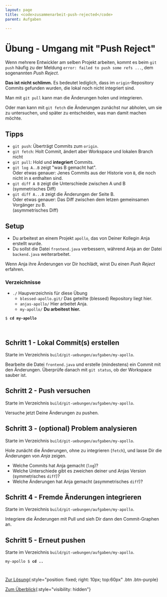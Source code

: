 ```yaml
---
layout: page
title: <code>zusammenarbeit-push-rejected</code>
parent: Aufgaben

---
```

# Übung - Umgang mit "Push Reject"

 
Wenn mehrere Entwickler am selben Projekt arbeiten,
kommt es beim `git push` häufig zu der Meldung
`error: failed to push some refs ...`,
dem sogenannten *Push Reject*.

**Das ist nicht schlimm.** 
Es bedeutet lediglich, dass im `origin`-Repository
Commits gefunden wurden, 
die lokal noch nicht integriert sind.

Man mit `git pull` kann man die Änderungen holen und integrieren.

Oder man kann mit `git fetch` die Änderungen zunächst nur abholen,
um sie zu untersuchen, und später zu entscheiden,
was man damit machen möchte.

## Tipps

 * `git push`: Überträgt Commits zum `origin`.
 * `git fetch`: Holt Commit, ändert aber Workspace und lokalen Branch nicht
 * `git pull`: Hold und **integriert** Commits.
 * `git log A..B` zeigt "was B gemacht hat".\
    Oder etwas genauer: Jenes Commits aus der Historie von `B`, 
    die noch nicht in `A` enthalten sind.
 * `git diff A B` zeigt die Unterschiede zwischen A und B\
   (symmetrisches Diff)
 * `git diff A...B` zeigt die Änderungen der Seite B.\
    Oder etwas genauer: Das Diff zwischen dem letzen gemeinsamen Vorgänger zu B.\
    (asymmetrisches Diff)

## Setup

 * Du arbeitest an einem Projekt `apollo`,
   das von Deiner Kollegin Anja erstellt wurde.
 * Du sollst die Datei `frontend.java` verbessern,
   während Anja an der Datei `backend.java` weiterarbeitet.

Wenn Anja ihre Änderungen vor Dir hochlädt,
wirst Du einen *Push Reject* erfahren.

### Verzeichnisse

 * `./` Haupverzeichnis für diese Übung 
   - `blessed-apollo.git/` Das geteilte (blessed) Repository liegt hier.
   - `anjas-apollo/` Hier arbeitet Anja.  
   - `my-apollo/` **Du arbeitest hier.**


<pre><code>$ <b>cd my-apollo</b><br><br><br></code></pre>


<!--UEB-Umgang mit "Push Reject"--><h2>Schritt 1 - Lokal Commit(s) erstellen</h2>

Starte im Verzeichnis `build/git-uebungen/aufgaben/my-apollo`.

Bearbeite die Datei `frontend.java` und erstelle (mindestens) ein Commit mit den Änderungen.
Überprüfe danach mit `git status`, ob der Workspace sauber ist.

<!--UEB-Umgang mit "Push Reject"--><h2>Schritt 2 - Push versuchen</h2>

Starte im Verzeichnis `build/git-uebungen/aufgaben/my-apollo`.

Versuche jetzt Deine Änderungen zu pushen.

<!--UEB-Umgang mit "Push Reject"--><h2>Schritt 3 - (optional) Problem analysieren</h2>

Starte im Verzeichnis `build/git-uebungen/aufgaben/my-apollo`.

Hole zunächt die Änderungen, ohne zu integrieren (`fetch`),
und lasse Dir die Änderungen von *Anja* zeigen.
 
 * Welche Commits hat Anja gemacht (`log`)?
 * Welche Unterschiede gibt es zweichen deiner und Anjas Version (symmetrisches `diff`)?
 * Welche Änderungen hat Anja gemacht (asymmetrisches `diff`)?

<!--UEB-Umgang mit "Push Reject"--><h2>Schritt 4 - Fremde Änderungen integrieren</h2>

Starte im Verzeichnis `build/git-uebungen/aufgaben/my-apollo`.

Integriere die Änderungen mit Pull und sieh Dir dann den Commit-Graphen an.

<!--UEB-Umgang mit "Push Reject"--><h2>Schritt 5 - Erneut pushen</h2>

Starte im Verzeichnis `build/git-uebungen/aufgaben/my-apollo`.

                    


<pre><code>my-apollo $ <b>cd ..</b><br><br><br></code></pre>


[Zur Lösung](loesung-zusammenarbeit-push-rejected.html){:style="position: fixed; right: 10px; top:60px" .btn .btn-purple}

[Zum Überblick](../../ueberblick.html){:style="visibility: hidden"}

